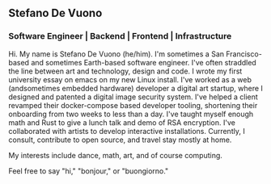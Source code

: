## Stefano De Vuono
### Software Engineer | Backend | Frontend | Infrastructure
Hi. My name is Stefano De Vuono (he/him). I'm sometimes a San Francisco-based and sometimes Earth-based software engineer. I've often straddled the line between art and technology, design and code. I wrote my first university essay on emacs on my new Linux install. I've worked as a web (andsometimes embedded hardware) developer a digital art startup, where I designed and patented a digital image security system. I've helped a client revamped their docker-compose based developer tooling, shortening their onboarding from two weeks to less than a day. I've taught myself enough math and Rust to give a lunch talk and demo of RSA encryption. I've collaborated with artists to develop interactive installations. Currently, I consult, contribute to open source, and travel stay mostly at home.

My interests include dance, math, art, and of course computing.

Feel free to say "hi," "bonjour," or "buongiorno."
